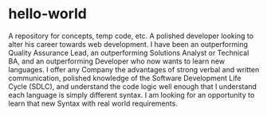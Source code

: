 # hello-world
A repository for concepts, temp code, etc.
A polished developer looking to alter his career towards web development.
I have been an outperforming Quality Assurance Lead, an outperforming Solutions Analyst or Technical BA, and an outperforming Developer who now wants to learn new languages.
I offer any Company the advantages of strong verbal and written communication, polished knowledge of the Software Development Life Cycle (SDLC), and understand the code logic well enough that I understand each language is simply different syntax.  I am looking for an opportunity to learn that new Syntax with real world requirements.
